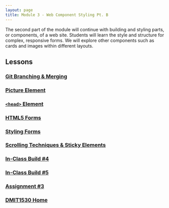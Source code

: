 ```yaml
---
layout: page
title: Module 3 - Web Component Styling Pt. B
---
```


The second part of the module will continue with building and styling parts, or components, of a web site. Students will learn the style and structure for complex, responsive forms. We will explore other components such as cards and images within different layouts.

## Lessons
### [Git Branching & Merging](24-git-branch-merge/24-git-branch-merge.md)
### [Picture Element](25-picture/25-picture.md)
### [`<head>` Element](26-head/26-head.md)
### [HTML5 Forms](27-forms/27-forms.md)
### [Styling Forms](28-styling-forms/28-styling-forms.md)
### [Scrolling Techniques & Sticky Elements](29-scoll-sticky/29-scroll-sticky.md)
### [In-Class Build #4](30-build-04/30-build-04.md)
### [In-Class Build #5](31-build-05/31-build-05.md)
### [Assignment #3](32-assignment3/32-assignment-3.md)

### [DMIT1530 Home](../)